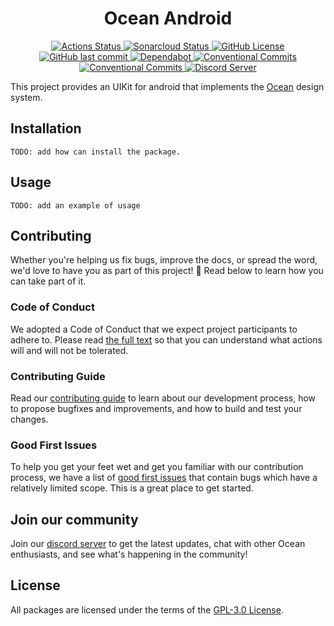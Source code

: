 <h1 align="center">Ocean Android</h1>

<p align="center">
  <a href="https://github.com/ocean-ds/ocean-android/actions">
    <img alt="Actions Status" src="https://github.com/ocean-ds/ocean-android/workflows/CI/badge.svg">
  </a>
  <a href="https://sonarcloud.io/dashboard?id=ocean-ds_ocean-android">
    <img alt="Sonarcloud Status" src="https://sonarcloud.io/api/project_badges/measure?project=ocean-ds_ocean-android&metric=alert_status">
  </a>
  <a href="https://github.com/ocean-ds/ocean-android/blob/master/LICENSE">
    <img alt="GitHub License" src="https://img.shields.io/github/license/ocean-ds/ocean-android">
  </a>
  <a href="https://github.com/ocean-ds/ocean-android/graphs/commit-activity">
    <img alt="GitHub last commit" src="https://img.shields.io/github/last-commit/ocean-ds/ocean-android">
  </a>
  <a href="https://github.com/ocean-ds/ocean-android/network/updates">
    <img alt="Dependabot" src="https://img.shields.io/badge/Dependabot-enabled-brightgreen">
  </a>
  <a href="https://conventionalcommits.org">
    <img alt="Conventional Commits" src="https://img.shields.io/badge/Conventional%20Commits-1.0.0-yellow.svg">
  </a>
  <a href="http://makeapullrequest.com">
    <img alt="Conventional Commits" src="https://img.shields.io/badge/PRs-welcome-brightgreen.svg">
  </a>
  <a href="https://discord.gg/hDWzGPKuG2">
    <img alt="Discord Server" src="https://img.shields.io/discord/875438252172136468.svg?color=7389D8&labelColor=6A7EC2&logo=discord&logoColor=ffffff">
  </a>  
</p>

This project provides an UIKit for android that implements the [Ocean](https://zeroheight.com/9c9b2b3aa/p/257272-ocean-ds/t/968532) design system.

## Installation

```
TODO: add how can install the package.
```

## Usage

```
TODO: add an example of usage
```

## Contributing

Whether you're helping us fix bugs, improve the docs, or spread the word, we'd love to have you as part of this project! :blue_heart: Read below to learn how you can take part of it.

### Code of Conduct

We adopted a Code of Conduct that we expect project participants to adhere to. Please read [the full text](.github/CODE_OF_CONDUCT.md) so that you can understand what actions will and will not be tolerated.

### Contributing Guide

Read our [contributing guide](.github/CONTRIBUTING.md) to learn about our development process, how to propose bugfixes and improvements, and how to build and test your changes.

### Good First Issues

To help you get your feet wet and get you familiar with our contribution process, we have a list of [good first issues](https://github.com/ocean-ds/ocean-android/labels/good%20first%20issue) that contain bugs which have a relatively limited scope. This is a great place to get started.

## Join our community

Join our [discord server](https://discord.gg/hDWzGPKuG2) to get the latest updates, chat with other Ocean enthusiasts, and see what's happening in the community!

## License

All packages are licensed under the terms of the [GPL-3.0 License](LICENSE).
